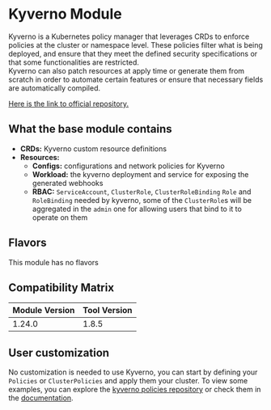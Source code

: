 # Kyverno Module

Kyverno is a Kubernetes policy manager that leverages CRDs to enforce policies at the cluster or namespace level. These policies filter what is being deployed, and ensure that they meet the defined security specifications or that some functionalities are restricted.  
Kyverno can also patch resources at apply time or generate them from scratch in order to automate certain features
or ensure that necessary fields are automatically compiled.

[Here is the link to official repository.](https://github.com/kyverno/kyverno)

## What the base module contains

- **CRDs:** Kyverno custom resource definitions
- **Resources:**
  - **Configs:** configurations and network policies for Kyverno
  - **Workload:** the kyverno deployment and service for exposing the generated webhooks
  - **RBAC:** `ServiceAccount`, `ClusterRole`, `ClusterRoleBinding` `Role` and `RoleBinding` needed by kyverno,
		some of the `ClusterRole`s will be aggregated in the `admin` one for allowing users that bind to it to operate
		on them

## Flavors

This module has no flavors

## Compatibility Matrix

| Module Version | Tool Version   |
|----------------|----------------|
| 1.24.0         | 1.8.5          |

## User customization

No customization is needed to use Kyverno, you can start by defining your `Policies` or `ClusterPolicies` and apply them your cluster.
To view some examples, you can explore the [kyverno policies repository](https://github.com/kyverno/policies) or check them in the [documentation](https://kyverno.io/policies/).

